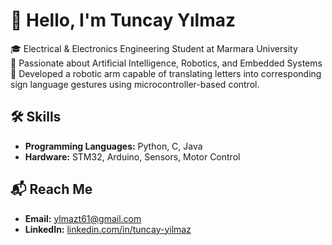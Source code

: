 # 🙋 Hello, I'm Tuncay Yılmaz

🎓 Electrical & Electronics Engineering Student at Marmara University  
🤖 Passionate about Artificial Intelligence, Robotics, and Embedded Systems  
🦾 Developed a robotic arm capable of translating letters into corresponding sign language gestures using microcontroller-based control.

## 🛠 Skills
- **Programming Languages:** Python, C, Java  
- **Hardware:** STM32, Arduino, Sensors, Motor Control

## 📬 Reach Me
- **Email:** [ylmazt61@gmail.com](mailto:ylmazt61@gmail.com)  
- **LinkedIn:** [linkedin.com/in/tuncay-yilmaz](linkedin.com/in/tuncay-yılmaz-6113a9307)

